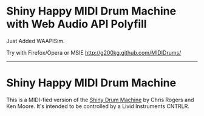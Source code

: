 # Shiny Happy MIDI Drum Machine with Web Audio API Polyfill
Just Added WAAPISim.

Try with Firefox/Opera or MSIE
<http://g200kg.github.com/MIDIDrums/>


---
# Shiny Happy MIDI Drum Machine 

This is a MIDI-fied version of the [Shiny Drum Machine](http://chromium.googlecode.com/svn/trunk/samples/audio/shiny-drum-machine.html) by Chris Rogers and Ken Moore.  It's intended to be controlled by a Livid Instruments CNTRLR.
